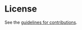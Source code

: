 # License

See the
[guidelines for contributions](https://github.com/sei-vsarvepalli/internet-draft-vssarvepalli/blob/main/CONTRIBUTING.md).
